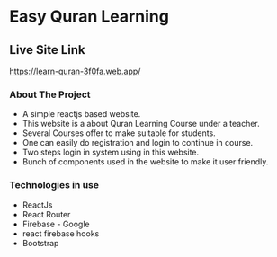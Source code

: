 # Easy Quran Learning



## Live Site Link

https://learn-quran-3f0fa.web.app/

### About The Project
* A simple reactjs based website.
* This website is a about Quran Learning Course under a teacher.
* Several Courses offer to make suitable for students.
* One can easily do registration and login to continue in course.
* Two steps login in system using in this website.
* Bunch of components used in the website to make it user friendly.

### Technologies in use

* ReactJs
* React Router
* Firebase - Google
* react firebase hooks
* Bootstrap